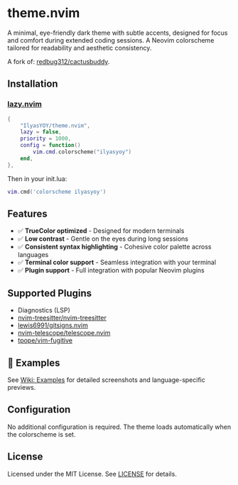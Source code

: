 # theme.nvim

A minimal, eye-friendly dark theme with subtle accents, designed for focus and
comfort during extended coding sessions. A Neovim colorscheme tailored for
readability and aesthetic consistency.

A fork of: [redbug312/cactusbuddy](https://github.com/redbug312/cactusbuddy).

## Installation

### [lazy.nvim](https://github.com/folke/lazy.nvim)

```lua
{
    "IlyasYOY/theme.nvim",
    lazy = false,
    priority = 1000,
    config = function()
        vim.cmd.colorscheme("ilyasyoy")
    end,
},
```

Then in your init.lua:

```lua
vim.cmd('colorscheme ilyasyoy')
```

## Features

- ✅ **TrueColor optimized** - Designed for modern terminals
- ✅ **Low contrast** - Gentle on the eyes during long sessions
- ✅ **Consistent syntax highlighting** - Cohesive color palette across
  languages
- ✅ **Terminal color support** - Seamless integration with your terminal
- ✅ **Plugin support** - Full integration with popular Neovim plugins

## Supported Plugins

- Diagnostics (LSP)
- [nvim-treesitter/nvim-treesitter](https://github.com/nvim-treesitter/nvim-treesitter)
- [lewis6991/gitsigns.nvim](https://github.com/lewis6991/gitsigns.nvim)
- [nvim-telescope/telescope.nvim](https://github.com/nvim-telescope/telescope.nvim)
- [tpope/vim-fugitive](https://github.com/tpope/vim-fugitive)

## 🎨 Examples

See [Wiki: Examples](https://github.com/IlyasYOY/theme.nvim/wiki/Example) for
detailed screenshots and language-specific previews.

## Configuration

No additional configuration is required. The theme loads automatically when the
colorscheme is set.

## License

Licensed under the MIT License. See [LICENSE](./LICENSE) for details.
